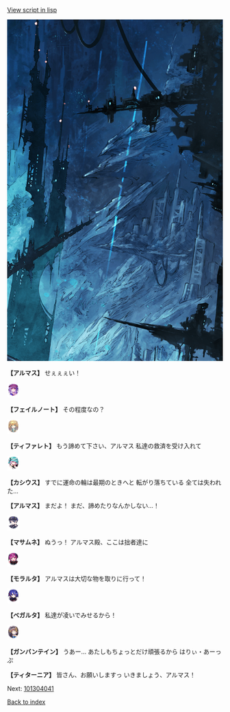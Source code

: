 [View script in lisp](../scripts/101304033.txt)

![underground_world_1.png](../images/backgrounds/underground_world_1.png)

**【アルマス】**
せぇぇぇい！

<img src="../images/units/3401911.png" alt="3401911.png" height="34"/>

**【フェイルノート】**
その程度なの？

<img src="../images/units/3503211.png" alt="3503211.png" height="34"/>

**【ティファレト】**
もう諦めて下さい、アルマス
私達の救済を受け入れて

<img src="../images/units/3303111.png" alt="3303111.png" height="34"/>

**【カシウス】**
すでに運命の輪は最期のときへと
転がり落ちている
全ては失われた…

**【アルマス】**
まだよ！
まだ、諦めたりなんかしない…！

<img src="../images/units/3100111.png" alt="3100111.png" height="34"/>

**【マサムネ】**
ぬうっ！
アルマス殿、ここは拙者達に

<img src="../images/units/3104011.png" alt="3104011.png" height="34"/>

**【モラルタ】**
アルマスは大切な物を取りに行って！

<img src="../images/units/3104111.png" alt="3104111.png" height="34"/>

**【ベガルタ】**
私達が凌いでみせるから！

<img src="../images/units/3600211.png" alt="3600211.png" height="34"/>

**【ガンバンテイン】**
うあー…
あたしもちょっとだけ頑張るから
はりぃ・あーっぷ

**【ティターニア】**
皆さん、お願いしますっ
いきましょう、アルマス！

Next: [101304041](101304041.md)

[Back to index](index.md)
